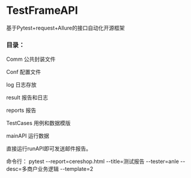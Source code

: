 # TestFrameAPI
基于Pytest+request+Allure的接口自动化开源框架

###  目录：

Comm    公共封装文件

Conf    配置文件

log     日志存放

result  报告和日志

reports 报告

TestCases   用例和数据模版

mainAPI     运行数据


直接运行runAPI即可发送邮件报告。



 命令行：
    pytest --report=cereshop.html --title=测试报告 --tester=anle --desc=多商户业务逻辑  --template=2
